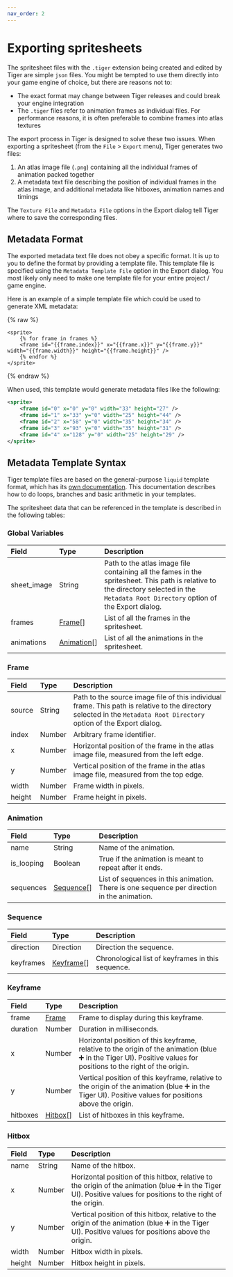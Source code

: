 ```yaml
---
nav_order: 2
---
```


# Exporting spritesheets

The spritesheet files with the `.tiger` extension being created and edited by Tiger are simple `json` files. You might be tempted to use them directly into your game engine of choice, but there are reasons not to:

- The exact format may change between Tiger releases and could break your engine integration
- The `.tiger` files refer to animation frames as individual files. For performance reasons, it is often preferable to combine frames into atlas textures

The export process in Tiger is designed to solve these two issues. When exporting a spritesheet (from the `File` > `Export` menu), Tiger generates two files:

1. An atlas image file (`.png`) containing all the individual frames of animation packed together
2. A metadata text file describing the position of individual frames in the atlas image, and additional metadata like hitboxes, animation names and timings

The `Texture File` and `Metadata File` options in the Export dialog tell Tiger where to save the corresponding files.

## Metadata Format

The exported metadata text file does not obey a specific format. It is up to you to define the format by providing a template file. This template file is specified using the `Metadata Template File` option in the Export dialog. You most likely only need to make one template file for your entire project / game engine.

Here is an example of a simple template file which could be used to generate XML metadata:

{% raw %}
```liquid
<sprite>
	{% for frame in frames %}
	<frame id="{{frame.index}}" x="{{frame.x}}" y="{{frame.y}}" width="{{frame.width}}" height="{{frame.height}}" />
	{% endfor %}
</sprite>
```
{% endraw %}

When used, this template would generate metadata files like the following:

```xml
<sprite>
	<frame id="0" x="0" y="0" width="33" height="27" />
	<frame id="1" x="33" y="0" width="25" height="44" />
	<frame id="2" x="58" y="0" width="35" height="34" />
	<frame id="3" x="93" y="0" width="35" height="31" />
	<frame id="4" x="128" y="0" width="25" height="29" />
</sprite>
```

## Metadata Template Syntax

Tiger template files are based on the general-purpose `liquid` template format, which has its [own documentation](https://shopify.github.io/liquid). This documentation describes how to do loops, branches and basic arithmetic in your templates.

The spritesheet data that can be referenced in the template is described in the following tables:

### Global Variables

| Field        | Type                      | Description |
|:-------------|:--------------------------|:------------|
| sheet_image  | String                    | Path to the atlas image file containing all the fames in the spritesheet. This path is relative to the directory selected in the `Metadata Root Directory` option of the Export dialog. |
| frames       | [Frame](#frame)[]         | List of all the frames in the spritesheet. |
| animations   | [Animation](#animation)[] | List of all the animations in the spritesheet. |

### Frame

| Field        | Type         | Description |
|:-------------|:-------------|:------------|
| source       | String       | Path to the source image file of this individual frame. This path is relative to the directory selected in the `Metadata Root Directory` option of the Export dialog. |
| index        | Number       | Arbitrary frame identifier. |
| x            | Number       | Horizontal position of the frame in the atlas image file, measured from the left edge. |
| y            | Number       | Vertical position of the frame in the atlas image file, measured from the top edge. |
| width        | Number       | Frame width in pixels. |
| height       | Number       | Frame height in pixels. |

### Animation

| Field        | Type                    | Description |
|:-------------|:------------------------|:------------|
| name	       | String                  | Name of the animation. |
| is_looping   | Boolean                 | True if the animation is meant to repeat after it ends. |
| sequences    | [Sequence](#sequence)[] | List of sequences in this animation. There is one sequence per direction in the animation. |

### Sequence

| Field        | Type                    | Description |
|:-------------|:------------------------|:------------|
| direction    | Direction               | Direction the sequence. |
| keyframes    | [Keyframe](#keyframe)[] | Chronological list of keyframes in this sequence. |

### Keyframe

| Field        | Type                    | Description |
|:-------------|:------------------------|:------------|
| frame        | [Frame](#frame)         | Frame to display during this keyframe. |
| duration     | Number                  | Duration in milliseconds. |
| x            | Number                  | Horizontal position of this keyframe, relative to the origin of the animation (blue ➕ in the Tiger UI). Positive values for positions to the right of the origin. |
| y            | Number                  | Vertical position of this keyframe, relative to the origin of the animation (blue ➕ in the Tiger UI). Positive values for positions above the origin. |
| hitboxes     | [Hitbox](#hitbox)[]     | List of hitboxes in this keyframe. |

### Hitbox

| Field        | Type                    | Description |
|:-------------|:------------------------|:------------|
| name         | String                  | Name of the hitbox. |
| x            | Number                  | Horizontal position of this hitbox, relative to the origin of the animation (blue ➕ in the Tiger UI). Positive values for positions to the right of the origin. |
| y            | Number                  | Vertical position of this hitbox, relative to the origin of the animation (blue ➕ in the Tiger UI). Positive values for positions above the origin. |
| width        | Number                  | Hitbox width in pixels. |
| height       | Number                  | Hitbox height in pixels. |
